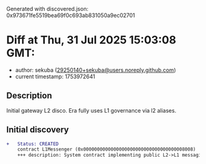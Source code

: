 Generated with discovered.json: 0x973671fe5519bea69f0c693ab831050a9ec02701

# Diff at Thu, 31 Jul 2025 15:03:08 GMT:

- author: sekuba (<29250140+sekuba@users.noreply.github.com>)
- current timestamp: 1753972641

## Description

Initial gateway L2 disco. Era fully uses L1 governance via l2 aliases.

## Initial discovery

```diff
+   Status: CREATED
    contract L1Messenger (0x0000000000000000000000000000000000008008)
    +++ description: System contract implementing public L2->L1 messaging functionality. Part of the canonical bridge.
```
